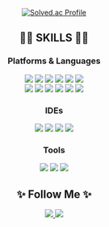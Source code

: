 <div align="center">

<!-- ![rud2403's GitHub stats](https://github-readme-stats.vercel.app/api?username=rud2403&show_icons=true&theme=transparent) -->
 [![Solved.ac Profile](http://mazassumnida.wtf/api/v2/generate_badge?boj=rud2403)](https://solved.ac/rud2403/)

## 👨‍💻 SKILLS 👨‍💻
### Platforms & Languages
  
  <img src="https://img.shields.io/badge/Java-007396?style=flat-square&logo=Java&logoColor=white"/>
  <img src="https://img.shields.io/badge/Spring-6DB33F?style=flat-square&amp;logo=Spring&amp;logoColor=white">
  <img src="https://img.shields.io/badge/Spring Boot-6DB33F?style=flat-square&amp;logo=Spring Boot&amp;logoColor=white">
  <img src="https://img.shields.io/badge/JavaScript-F7DF1E?style=flat-square&logo=JavaScript&logoColor=white"/>
  <img src="https://img.shields.io/badge/Vue.js-4FC08D?style=flat-square&logo=Vue.js&logoColor=white"/>
  <img src="https://img.shields.io/badge/jQuery-0769AD?style=flat-square&amp;logo=jQuery&amp;logoColor=white">
  <br>
  <img src="https://img.shields.io/badge/HTML5-E34F26?style=flat-square&amp;logo=HTML5&amp;logoColor=white">
  <img src="https://img.shields.io/badge/CSS3-1572B6?style=flat-square&amp;logo=CSS3&amp;logoColor=white">
  
  <img src="https://img.shields.io/badge/MySQL-4479A1?style=flat-square&amp;logo=MySQL&amp;logoColor=white">
  <img src="https://img.shields.io/badge/Oracle-F80000?style=flat-square&amp;logo=Oracle&amp;logoColor=white">
  
  <img src="https://img.shields.io/badge/Git-F05032?style=flat-square&amp;logo=Git&amp;logoColor=white">
  <img src="https://img.shields.io/badge/GitHub-181717.svg?&style=flat-square&logo=GitHub&logoColor=white">
  
### IDEs
  
  <img src="https://img.shields.io/badge/Eclipse-2C2255.svg?&style=flat-square&logo=Eclipse%20IDE&logoColor=white">
  <img src="https://img.shields.io/badge/IntelliJ-000000.svg?&style=flat-square&logo=IntelliJ IDEA&logoColor=white">
  <img src="https://img.shields.io/badge/Visual%20Studio%20Code-007ACC.svg?&style=flat-square&logo=Visual%20Studio%20Code&logoColor=white">
  <img src="https://img.shields.io/badge/WebStorm-000000.svg?&style=flat-square&logo=WebStorm&logoColor=white">
  
### Tools
  <img src="https://img.shields.io/badge/Notion-000000.svg?&style=flat-square&logo=Notion&logoColor=white">
  <img src="https://img.shields.io/badge/Slack-4A154B.svg?&style=flat-square&logo=Slack&logoColor=white">
  <img src="https://img.shields.io/badge/Linear-5E6AD2.svg?&style=flat-square&logo=Linear&logoColor=white">
  
  
## ✨ Follow Me ✨
  <a href="https://bgm16.tistory.com/">
    <img src="https://img.shields.io/badge/Tistory-000000.svg?&style=flat-square&logo=Tistory&logoColor=white&link=https://bgm16.tistory.com/">
  </a>
  <a href="mailto:qkrrudals2403@naver.com">
    <img src="https://img.shields.io/badge/qkrrudals2403@naver.com-303C75A.svg?&style=flat-square&logo=Naver&logoColor=white&link=qkrrudals2403@naver.com">
  </a>
  
</div>

